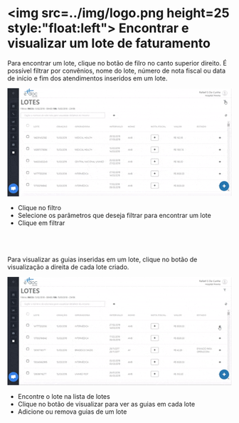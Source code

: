 # <img src=../img/logo.png height=25 style:"float:left"> Encontrar e visualizar um lote de faturamento

Para encontrar um lote, clique no botão de filro no canto superior direito. É possível filtrar por convênios, nome do lote, número de nota fiscal ou data de início e fim dos atendimentos inseridos em um lote.

<div class="left-float-framme framme70"> 
	<img src="../img/faturamento/filtrar.gif"> <br>
</div>


<div class="right-float-framme framme28">
	<ul>
		<li>Clique no filtro</li>
		<li>Selecione os parâmetros que deseja filtrar para encontrar um lote</li>
		<li>Clique em filtrar</li>
	</ul>
</div>

<div style="clear: left;"></div>

<br><br><br>
Para visualizar as guias inseridas em um lote, clique no botão de visualização a direita de cada lote criado.

<div class="left-float-framme framme70"> 
	<img src="../img/faturamento/visualizar.gif"> <br>
</div>


<div class="right-float-framme framme28">
	<ul>
		<li>Encontre o lote na lista de lotes</li>
		<li>Clique no botão de visualizar para ver as guias em cada lote</li>
		<li>Adicione ou remova guias de um lote</li>
	</ul>
</div>

<div style="clear: left;"></div>
